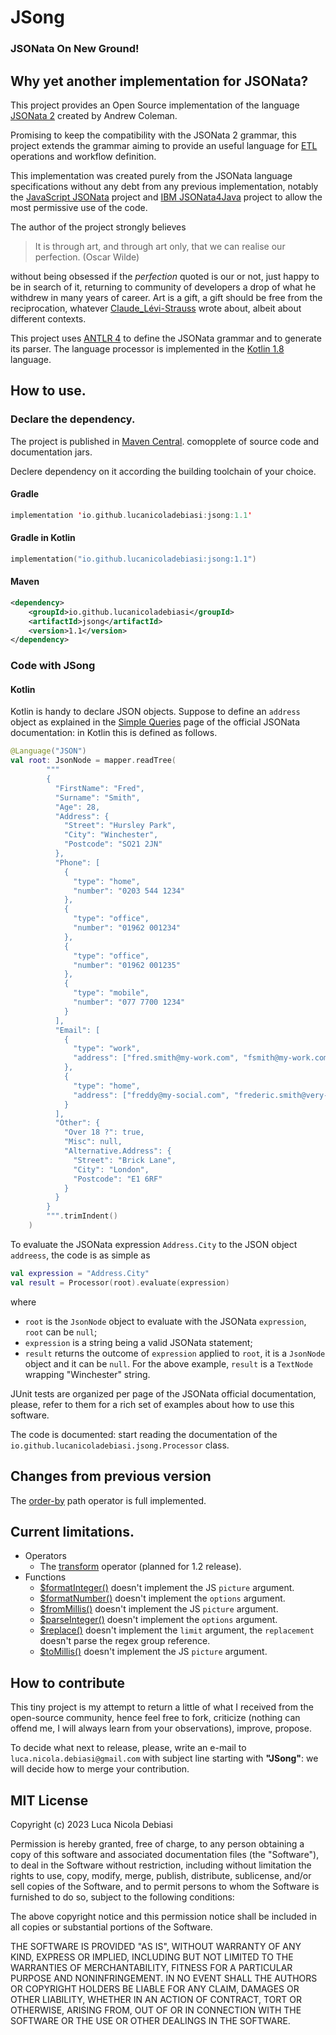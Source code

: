 #   JSong

### JSONata On New Ground!

## Why yet another implementation for JSONata?

This project provides an Open Source implementation of the language
[JSONata 2](https://jsonata.org)
created by Andrew Coleman.

Promising to keep the compatibility with the JSONata 2 grammar,
this project extends the grammar aiming to provide an useful language for 
[ETL](https://en.wikipedia.org/wiki/Extract,_transform,_load)
operations and workflow definition.

This implementation was created purely from the JSONata language specifications
without any debt from any previous implementation, notably the 
[JavaScript JSONata](https://github.com/jsonata-js/jsonata)
project and
[IBM JSONata4Java](https://github.com/IBM/JSONata4Java)
project to allow the most permissive use of the code.

The author of the project strongly believes

> It is through art, and through art only, that we can realise our perfection. (Oscar Wilde)

without being obsessed if the *perfection* quoted is our or not, just happy to be in search of it,
returning to community of developers a drop of what he withdrew in many years of career.
Art is a gift, a gift should be free from the reciprocation, whatever
[Claude_Lévi-Strauss](https://en.wikipedia.org/wiki/Claude_L%C3%A9vi-Strauss)
wrote about, albeit about different contexts.

This project uses
[ANTLR 4](https://www.antlr.org/)
to define the JSONata grammar and to generate its parser.
The language processor is implemented in the
[Kotlin 1.8](https://kotlinlang.org/)
language.

## How to use.

### Declare the dependency.

The project is published in
[Maven Central](https://central.sonatype.com/artifact/io.github.lucanicoladebiasi/jsong/1.0).
comopplete of source code and documentation jars.

Declere dependency on it according the building toolchain of your choice. 

#### Gradle

```kotlin
implementation 'io.github.lucanicoladebiasi:jsong:1.1'
```

#### Gradle in Kotlin

```kotlin
implementation("io.github.lucanicoladebiasi:jsong:1.1")
```

#### Maven

```xml
<dependency>
    <groupId>io.github.lucanicoladebiasi</groupId>
    <artifactId>jsong</artifactId>
    <version>1.1</version>
</dependency>
```

### Code with JSong

#### Kotlin

Kotlin is handy to declare JSON objects.
Suppose  to define an `address` object as explained in the [Simple Queries](https://docs.jsonata.org/simple) page
of the official JSONata documentation: in Kotlin this is defined as follows.

```kotlin
@Language("JSON")
val root: JsonNode = mapper.readTree(
        """
        {
          "FirstName": "Fred",
          "Surname": "Smith",
          "Age": 28,
          "Address": {
            "Street": "Hursley Park",
            "City": "Winchester",
            "Postcode": "SO21 2JN"
          },
          "Phone": [
            {
              "type": "home",
              "number": "0203 544 1234"
            },
            {
              "type": "office",
              "number": "01962 001234"
            },
            {
              "type": "office",
              "number": "01962 001235"
            },
            {
              "type": "mobile",
              "number": "077 7700 1234"
            }
          ],
          "Email": [
            {
              "type": "work",
              "address": ["fred.smith@my-work.com", "fsmith@my-work.com"]
            },
            {
              "type": "home",
              "address": ["freddy@my-social.com", "frederic.smith@very-serious.com"]
            }
          ],
          "Other": {
            "Over 18 ?": true,
            "Misc": null,
            "Alternative.Address": {
              "Street": "Brick Lane",
              "City": "London",
              "Postcode": "E1 6RF"
            }
          }
        }
        """.trimIndent()
    )
```

To evaluate the JSONata expression `Address.City` to the JSON object `addreess`, the code is as simple as

```kotlin
val expression = "Address.City" 
val result = Processor(root).evaluate(expression)
```

where

* `root` is the `JsonNode` object to evaluate with the JSONata `expression`, `root` can be `null`;
* `expression` is a string being a valid JSONata statement;
* `result` returns the outcome of `expression` applied to `root`, 
   it is a `JsonNode` object and it can be `null`. 
   For the above example, `result` is a `TextNode` wrapping "Winchester" string.

JUnit tests are organized per page of the JSONata official documentation,
please, refer to them for a rich set of examples about how to use this software.

The code is documented: start reading the documentation of the `io.github.lucanicoladebiasi.jsong.Processor` class.

## Changes from previous version

The [order-by](https://docs.jsonata.org/path-operators#---order-by) path operator is full implemented.

## Current limitations.

* Operators
  * The [transform](https://docs.jsonata.org/other-operators#-------transform) operator (planned for 1.2 release).
* Functions
  * [$formatInteger()](https://docs.jsonata.org/numeric-functions#formatinteger) doesn't implement the JS `picture` argument.
  * [$formatNumber()](https://docs.jsonata.org/numeric-functions#formatnumber) doesn't implement the `options` argument.
  * [$fromMillis()](https://docs.jsonata.org/date-time-functions#frommillis) doesn't implement the JS `picture` argument.
  * [$parseInteger()](https://docs.jsonata.org/numeric-functions#formatnumber) doesn't implement the `options` argument.
  * [$replace()](https://docs.jsonata.org/string-functions#replace) doesn't implement the `limit` argument, the `replacement` doesn't parse the regex group reference.
  * [$toMillis()](https://docs.jsonata.org/date-time-functions#tomillis) doesn't implement the JS `picture` argument.

## How to contribute

This tiny project is my attempt to return a little of what I received from the open-source community, hence feel free to
fork, criticize (nothing can offend me, I will always learn from your observations), improve, propose.

To decide what next to release, please, write an e-mail to `luca.nicola.debiasi@gmail.com` with subject line
starting with **"JSong"**: we will decide how to merge your contribution.

##  MIT License

Copyright (c) 2023 Luca Nicola Debiasi

Permission is hereby granted, free of charge, to any person obtaining
a copy of this software and associated documentation files (the
"Software"), to deal in the Software without restriction, including
without limitation the rights to use, copy, modify, merge, publish,
distribute, sublicense, and/or sell copies of the Software, and to
permit persons to whom the Software is furnished to do so, subject to
the following conditions:

The above copyright notice and this permission notice shall be
included in all copies or substantial portions of the Software.

THE SOFTWARE IS PROVIDED "AS IS", WITHOUT WARRANTY OF ANY KIND,
EXPRESS OR IMPLIED, INCLUDING BUT NOT LIMITED TO THE WARRANTIES OF
MERCHANTABILITY, FITNESS FOR A PARTICULAR PURPOSE AND
NONINFRINGEMENT. IN NO EVENT SHALL THE AUTHORS OR COPYRIGHT HOLDERS BE
LIABLE FOR ANY CLAIM, DAMAGES OR OTHER LIABILITY, WHETHER IN AN ACTION
OF CONTRACT, TORT OR OTHERWISE, ARISING FROM, OUT OF OR IN CONNECTION
WITH THE SOFTWARE OR THE USE OR OTHER DEALINGS IN THE SOFTWARE.


